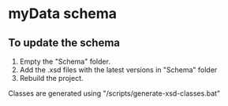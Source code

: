 ﻿# myData schema

## To update the schema

1. Empty the "Schema" folder.
2. Add the .xsd files with the latest versions in "Schema" folder
3. Rebuild the project.

Classes are generated using "/scripts/generate-xsd-classes.bat"